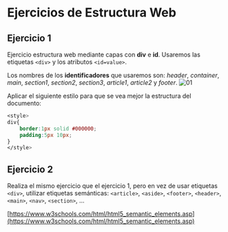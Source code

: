 # Ejercicios de Estructura Web

## Ejercicio 1

Ejercicio estructura web mediante capas con __div__ e __id__. Usaremos las etiquetas `<div>` y los atributos `<id=value>`.

Los nombres de los __identificadores__ que usaremos son: _header_, _container_, _main_, _section1_, _section2_, _section3_, _article1_, _article2_ y _footer_.
![][01]

Aplicar el siguiente estilo para que se vea mejor la estructura del documento:

```css
<style>
div{
	border:1px solid #000000;
	padding:5px 10px;
}
</style>
```

## Ejercicio 2

Realiza el mismo ejercicio que el ejercicio 1, pero en vez de usar etiquetas `<div>`, utilizar etiquetas semánticas: `<article>`, `<aside>`, `<footer>`,  `<header>`, `<main>`, `<nav>`, `<section>`, ...

[https://www.w3schools.com/html/html5_semantic_elements.asp](https://www.w3schools.com/html/html5_semantic_elements.asp)

[01]: ./ejercicio-estructura-web01.jpg "01"